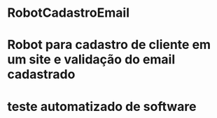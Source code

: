 # RobotCadastroEmail
# Robot para cadastro de cliente em um site e validação do email cadastrado
# teste automatizado de software
